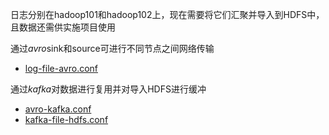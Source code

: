 日志分别在hadoop101和hadoop102上，现在需要将它们汇聚并导入到HDFS中，且数据还需供实施项目使用

通过*avro*sink和source可进行不同节点之间网络传输
- [log-file-avro.conf](log-file-avro.conf)

通过*kafka*对数据进行复用并对导入HDFS进行缓冲
 - [avro-kafka.conf](avro-kafka.conf)
 - [kafka-file-hdfs.conf](kafka-file-hdfs.conf)